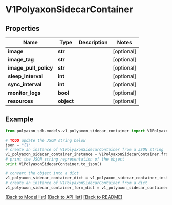 # V1PolyaxonSidecarContainer


## Properties
Name | Type | Description | Notes
------------ | ------------- | ------------- | -------------
**image** | **str** |  | [optional] 
**image_tag** | **str** |  | [optional] 
**image_pull_policy** | **str** |  | [optional] 
**sleep_interval** | **int** |  | [optional] 
**sync_interval** | **int** |  | [optional] 
**monitor_logs** | **bool** |  | [optional] 
**resources** | **object** |  | [optional] 

## Example

```python
from polyaxon_sdk.models.v1_polyaxon_sidecar_container import V1PolyaxonSidecarContainer

# TODO update the JSON string below
json = "{}"
# create an instance of V1PolyaxonSidecarContainer from a JSON string
v1_polyaxon_sidecar_container_instance = V1PolyaxonSidecarContainer.from_json(json)
# print the JSON string representation of the object
print V1PolyaxonSidecarContainer.to_json()

# convert the object into a dict
v1_polyaxon_sidecar_container_dict = v1_polyaxon_sidecar_container_instance.to_dict()
# create an instance of V1PolyaxonSidecarContainer from a dict
v1_polyaxon_sidecar_container_form_dict = v1_polyaxon_sidecar_container.from_dict(v1_polyaxon_sidecar_container_dict)
```
[[Back to Model list]](../README.md#documentation-for-models) [[Back to API list]](../README.md#documentation-for-api-endpoints) [[Back to README]](../README.md)



